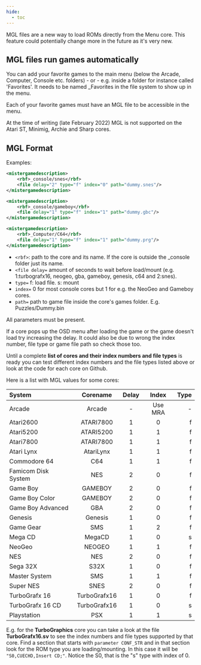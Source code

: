```yaml
---
hide:
  - toc
---
```


MGL files are a new way to load ROMs directly from the Menu core. This feature could potentially change more in the future as it's very new.

## MGL files run games automatically

You can add your favorite games to the main menu (below the Arcade, Computer, Console etc. folders) - or - e.g. inside a folder for instance called 'Favorites'. It needs to be named _Favorites in the file system to show up in the menu.

Each of your favorite games must have an MGL file to be accessible in the menu.

At the time of writing (late February 2022) MGL is not supported on the Atari ST, Minimig, Archie and Sharp cores.

## MGL Format

Examples:

```xml
<mistergamedescription>
	<rbf>_console/snes</rbf>
	<file delay="2" type="f" index="0" path="dummy.snes"/>
</mistergamedescription>
```

```xml
<mistergamedescription>
	<rbf>_console/gameboy</rbf>
	<file delay="1" type="f" index="1" path="dummy.gbc"/>
</mistergamedescription>
```

```xml
<mistergamedescription>
	<rbf>_Computer/C64</rbf>
	<file delay="1" type="f" index="1" path="dummy.prg"/>
</mistergamedescription>
```

* `<rbf>`: path to the core and its name. If the core is outside the _console folder just its name.
* `<file delay=` amount of seconds to wait before load/mount (e.g. 1:turbografx16, neogeo, gba, gameboy, genesis, c64 and 2:snes).
* `type=` f: load file. s: mount
* `index=` 0 for most console cores but 1 for e.g. the NeoGeo and Gameboy cores.
* `path=` path to game file inside the core's games folder. E.g. Puzzles/Dummy.bin

All parameters must be present.

If a core pops up the OSD menu after loading the game or the game doesn't load try increasing the delay. It could also be due to wrong the index number, file type or game file path so check those too.

Until a complete **list of cores and their index numbers and file types** is ready you can test different index numbers and the file types listed above or look at the code for each core on Github. 

Here is a list with MGL values for some cores:

| System | Corename | Delay | Index | Type |
| :---         |     :---:      |     :---:      |     :---:      |          ---: |
| Arcade | Arcade | -| Use MRA | - |
| Atari2600 | ATARI7800 | 1 | 0 | f |
| Atari5200 | ATARI5200 | 1 | 1 | f |
| Atari7800 | ATARI7800 | 1 | 1 | f |
| Atari Lynx | AtariLynx | 1 | 1 | f |
| Commodore 64 | C64 | 1 | 1 | f |
| Famicom Disk System | NES | 2 | 0 | f |
| Game Boy | GAMEBOY | 2 | 0 | f |
| Game Boy Color | GAMEBOY | 2 | 0 | f |
| Game Boy Advanced | GBA | 2 | 0 | f |
| Genesis | Genesis | 1 | 0 | f |
| Game Gear | SMS | 1 | 2 | f |
| Mega CD | MegaCD | 1 | 0 | s |
| NeoGeo | NEOGEO | 1 | 1 | f |
| NES | NES | 2 | 0 | f |
| Sega 32X | S32X | 1 | 0 | f |
| Master System | SMS | 1 | 1 | f |
| Super NES | SNES | 2 | 0 | f |
| TurboGrafx 16 | TurboGrafx16 | 1 | 0 | f |
| TurboGrafx 16 CD | TurboGrafx16 | 1 | 0 | s |
| Playstation | PSX | 1 | 1 | s |


E.g. for the **TurboGraphics** core you can take a look at the file **TurboGrafx16.sv** to see the index numbers and file types supported by that core. Find a section that starts with `parameter CONF_STR` and in that section look for the ROM type you are loading/mounting. In this case it will be `"S0,CUECHD,Insert CD;"`. Notice the S0, that is the "s" type with index of 0.
